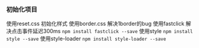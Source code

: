 ### 初始化项目 ###
使用reset.css 初始化样式
使用border.css 解决1border的bug
使用fastclick 解决点击事件延迟300ms `npm install fastclick --save`
使用style `npm install style --save`
使用style-loader `npm install style-loader --save`

